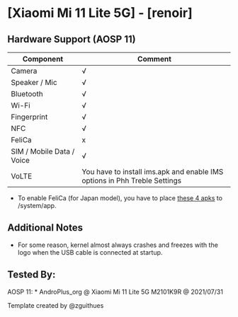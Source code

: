 # [Xiaomi Mi 11 Lite 5G] - [renoir]

## Hardware Support (AOSP 11)

| Component                 |      Comment                                              |
|---------------------------|-----------------------------------------------------------|
| Camera                    | √                                                         |
| Speaker / Mic             | √                                                         |
| Bluetooth                 | √                                                         |
| Wi-Fi                     | √                                                         |
| Fingerprint               | √                                                         |
| NFC                       | √                                                         |
| FeliCa                    | x                                                         |
| SIM / Mobile Data / Voice | √                                                         |
| VoLTE                     | You have to install ims.apk and enable IMS options in Phh Treble Settings|

* To enable FeliCa (for Japan model), you have to place [these 4 apks](https://github.com/AndroPlus-org/magisk-module-renoir-jp/tree/master/system/app) to /system/app.

## Additional Notes

* For some reason, kernel almost always crashes and freezes with the logo when the USB cable is connected at startup.

## Tested By:

AOSP 11: * AndroPlus_org @ Xiaomi Mi 11 Lite 5G M2101K9R @ 2021/07/31

Template created by @zguithues
